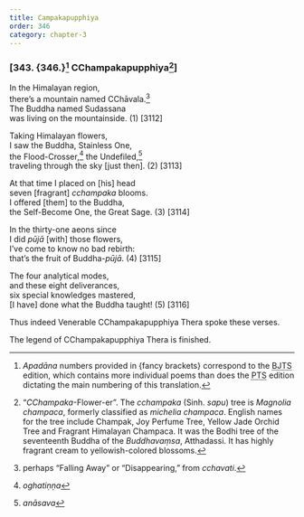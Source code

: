 ```yaml
---
title: Campakapupphiya
order: 346
category: chapter-3
---
```


### \[343. {346.}[^1] <span class="diacritics" data-state="on">C</span><span class="no-diacritics" data-state="off">Ch</span>ampakapupphiya[^2]\]

In the Himalayan region,  
there’s a mountain named <span class="diacritics" data-state="on">C</span><span class="no-diacritics" data-state="off">Ch</span>āvala.[^3]  
The Buddha named Sudassana  
was living on the mountainside. (1) \[3112\]

Taking Himalayan flowers,  
I saw the Buddha, Stainless One,  
the Flood-Crosser,[^4] the Undefiled,[^5]  
traveling through the sky \[just then\]. (2) \[3113\]

At that time I placed on \[his\] head  
seven \[fragrant\] *<span class="diacritics" data-state="on">c</span><span class="no-diacritics" data-state="off">ch</span>ampaka* blooms.  
I offered \[them\] to the Buddha,  
the Self-Become One, the Great Sage. (3) \[3114\]

In the thirty-one aeons since  
I did *pūjā* \[with\] those flowers,  
I’ve come to know no bad rebirth:  
that’s the fruit of Buddha-*pūjā*. (4) \[3115\]

The four analytical modes,  
and these eight deliverances,  
six special knowledges mastered,  
\[I have\] done what the Buddha taught! (5) \[3116\]

Thus indeed Venerable <span class="diacritics" data-state="on">C</span><span class="no-diacritics" data-state="off">Ch</span>ampakapupphiya Thera spoke these verses.

The legend of <span class="diacritics" data-state="on">C</span><span class="no-diacritics" data-state="off">Ch</span>ampakapupphiya Thera is finished.

[^1]: *Apadāna* numbers provided in {fancy brackets} correspond to the <abbr title="Buddha Jayanthi Tripitaka Series">BJTS</abbr> edition, which contains more individual poems than does the <abbr title="Pali Text Society">PTS</abbr> edition dictating the main numbering of this translation.

[^2]: “*<span class="diacritics" data-state="on">C</span><span class="no-diacritics" data-state="off">Ch</span>ampaka*-Flower-er”. The *<span class="diacritics" data-state="on">c</span><span class="no-diacritics" data-state="off">ch</span>ampaka* (Sinh. *sapu*) tree is *Magnolia champaca*, formerly classified as *michelia champaca*. English names for the tree include Champak, Joy Perfume Tree, Yellow Jade Orchid Tree and Fragrant Himalayan Champaca. It was the Bodhi tree of the seventeenth Buddha of the *Buddhavaṃsa*, Atthadassi. It has highly fragrant cream to yellowish-colored blossoms.

[^3]: perhaps “Falling Away” or “Disappearing,” from *<span class="diacritics" data-state="on">c</span><span class="no-diacritics" data-state="off">ch</span>avati*.

[^4]: *oghatiṇṇa*

[^5]: *anāsava*
